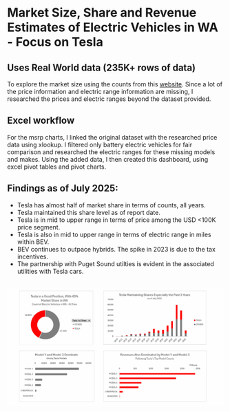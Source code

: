 # Market Size, Share and Revenue Estimates of Electric Vehicles in WA - Focus on Tesla
##  Uses Real World data  (235K+ rows of data)

To explore the market size using the counts from this [website](https://catalog.data.gov/datasets/lectroc-vehicle-population-data). Since a lot of the price information and electric range information are missing, I researched the prices and electric ranges beyond the dataset provided.

## Excel workflow
For the msrp charts, I linked the original dataset with the researched price data using xlookup.
I filtered only battery electric vehicles for fair comparison and researched the electric ranges for these missing models and makes.
Using the added data, I then created this dashboard, using excel pivot tables and pivot charts.

## Findings as of July 2025:
- Tesla has almost half of market share in terms of counts, all years.
- Tesla maintained this share level as of report date.
- Tesla is in mid to upper range in terms of price among the USD <100K price segment.
- Tesla is also in mid to upper range in terms of electric range in miles within BEV.
- BEV continues to outpace hybrids. The spike in 2023 is due to the tax incentives.
- The partnership with Puget Sound utilties is evident in the associated utilities with Tesla cars.

## ![Excel dashboard](excel_dashboard.gif)


